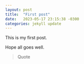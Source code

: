 ```yaml
---
layout: post
title:  "First post"
date:   2023-05-17 23:15:38 -0300
categories: jekyll update
---
```

This is my first post.

Hope all goes well.
> Quote